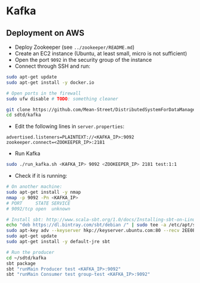 # Kafka

## Deployment on AWS

* Deploy Zookeeper (see `../zookeeper/README.md`)
* Create an EC2 instance (Ubuntu, at least small, micro is not sufficient)
* Open the port `9092` in the security group of the instance
* Connect through SSH and run:

```bash
sudo apt-get update
sudo apt-get install -y docker.io

# Open ports in the firewall
sudo ufw disable # TODO: something cleaner

git clone https://github.com/Mean-Street/DistributedSystemForDataManagement sdtd
cd sdtd/kafka
```

* Edit the following lines in `server.properties`:

```
advertised.listeners=PLAINTEXT://<KAFKA_IP>:9092
zookeeper.connect=<ZOOKEEPER_IP>:2181
```

* Run Kafka

```bash
sudo ./run_kafka.sh <KAFKA_IP> 9092 <ZOOKEEPER_IP> 2181 test:1:1
```

* Check if it is running:

```bash
# On another machine:
sudo apt-get install -y nmap
nmap -p 9092 -Pn <KAFKA_IP>
# PORT     STATE SERVICE
# 9092/tcp open  unknown

# Install sbt: http://www.scala-sbt.org/1.0/docs/Installing-sbt-on-Linux.html
echo "deb https://dl.bintray.com/sbt/debian /" | sudo tee -a /etc/apt/sources.list.d/sbt.list
sudo apt-key adv --keyserver hkp://keyserver.ubuntu.com:80 --recv 2EE0EA64E40A89B84B2DF73499E82A75642AC823
sudo apt-get update
sudo apt-get install -y default-jre sbt

# Run the producer
cd ~/sdtd/kafka
sbt package
sbt "runMain Producer test <KAFKA_IP>:9092"
sbt "runMain Consumer test group-test <KAFKA_IP>:9092"
```
